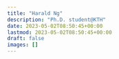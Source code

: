 ```yaml
---
title: "Harald Ng"
description: "Ph.D. student@KTH"
date: 2023-05-02T08:50:45+00:00
lastmod: 2023-05-02T08:50:45+00:00
draft: false
images: []
---
```

